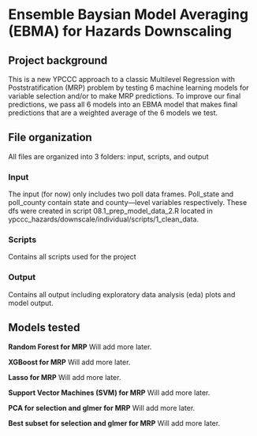 # Ensemble Baysian Model Averaging (EBMA) for Hazards Downscaling

## Project background 
This is a new YPCCC approach to a classic Multilevel Regression with Poststratification (MRP)
problem by testing 6 machine learning models for variable selection and/or to make 
MRP predictions. To improve our final predictions, we pass all 6 models into an EBMA 
model that makes final predictions that are a weighted average of the 6 models we 
test. 

## File organization 
All files are organized into 3 folders: input, scripts, and output 

### Input 
The input (for now) only includes two poll data frames. Poll_state and poll_county 
contain state and county—level variables respectively. These dfs were created 
in script 08.1_prep_model_data_2.R located in ypccc_hazards/downscale/individual/scripts/1_clean_data. 

### Scripts
Contains all scripts used for the project

### Output
Contains all output including exploratory data analysis (eda) plots and 
model output. 


## Models tested

**Random Forest for MRP** 
Will add more later. 

**XGBoost for MRP** 
Will add more later. 

**Lasso for MRP** 
Will add more later. 

**Support Vector Machines (SVM) for MRP**
Will add more later. 

**PCA for selection and glmer for MRP** 
Will add more later. 

**Best subset for selection and glmer for MRP**
Will add more later. 


